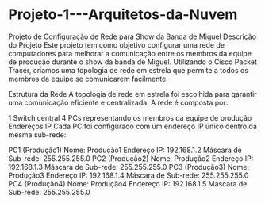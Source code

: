 # Projeto-1---Arquitetos-da-Nuvem
Projeto de Configuração de Rede para Show da Banda de Miguel
Descrição do Projeto
Este projeto tem como objetivo configurar uma rede de computadores para melhorar a comunicação entre os membros da equipe de produção durante o show da banda de Miguel. Utilizando o Cisco Packet Tracer, criamos uma topologia de rede em estrela que permite a todos os membros da equipe se comunicarem facilmente.

Estrutura da Rede
A topologia de rede em estrela foi escolhida para garantir uma comunicação eficiente e centralizada. A rede é composta por:

1 Switch central
4 PCs representando os membros da equipe de produção
Endereços IP
Cada PC foi configurado com um endereço IP único dentro da mesma sub-rede:

PC1 (Produção1)
Nome: Produção1
Endereço IP: 192.168.1.2
Máscara de Sub-rede: 255.255.255.0
PC2 (Produção2)
Nome: Produção2
Endereço IP: 192.168.1.3
Máscara de Sub-rede: 255.255.255.0
PC3 (Produção3)
Nome: Produção3
Endereço IP: 192.168.1.4
Máscara de Sub-rede: 255.255.255.0
PC4 (Produção4)
Nome: Produção4
Endereço IP: 192.168.1.5
Máscara de Sub-rede: 255.255.255.0
